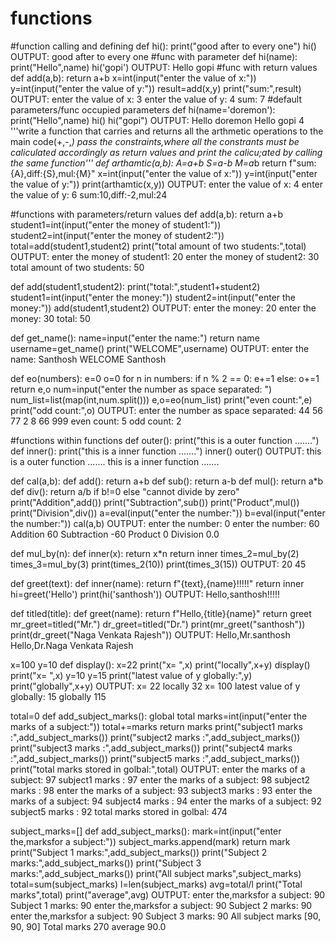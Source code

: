 # functions
#function calling and defining
def hi():
    print("good after to every one")
hi()
OUTPUT:
good after to every one
#func with parameter
def hi(name):
    print("Hello",name)
hi('gopi')
OUTPUT:
Hello gopi
#func with return values
def add(a,b):
    return a+b
x=int(input("enter the value of x:"))
y=int(input("enter the value of y:"))
result=add(x,y)
print("sum:",result)
OUTPUT:
enter the value of x: 3
enter the value of y: 4
sum: 7
#default parameters/func occupied parameters
def hi(name='doremon'):
    print("Hello",name)
hi()
hi("gopi")
OUTPUT:
Hello doremon
Hello gopi
4
'''write a function that carries and returns all the arthmetic operations to the main code(+,-,*)
pass the constraints,where all the constrants must be caliculated accordingly as return values and print
the calicu;ated by calling the same function'''
def arthamtic(a,b):
    A=a+b
    S=a-b
    M=a*b
    return f"sum:{A},diff:{S},mul:{M}"
x=int(input("enter the value of x:"))
y=int(input("enter the value of y:"))
print(arthamtic(x,y))
OUTPUT:
enter the value of x: 4
enter the value of y: 6
sum:10,diff:-2,mul:24

#functions with parameters/return values
def add(a,b):
    return a+b
student1=int(input("enter the money of student1:"))
student2=int(input("enter the money of student2:"))
total=add(student1,student2)
print("total amount of two students:",total)
OUTPUT:
enter the money of student1: 20
enter the money of student2: 30
total amount of two students: 50

def add(student1,student2):
    print("total:",student1+student2)
student1=int(input("enter the money:"))
student2=int(input("enter the money:"))
add(student1,student2)
OUTPUT:
enter the money: 20
enter the money: 30
total: 50

def get_name():
    name=input("enter the name:")
    return name
username=get_name()
print("WELCOME",username)
OUTPUT:
enter the name: Santhosh
WELCOME Santhosh

def eo(numbers):
    e=0
    o=0
    for n in numbers:
        if n % 2 == 0:
            e+=1
        else:
            o+=1
    return e,o
num=input("enter the number as space separated: ")
num_list=list(map(int,num.split()))
e,o=eo(num_list)
print("even count:",e)
print("odd count:",o)
OUTPUT:
enter the number as space separated:  44 56 77 2 8 66 999
even count: 5
odd count: 2

#functions within functions
def outer():
    print("this is a outer function .......")
    def inner():
        print("this is a inner function .......")
    inner()
outer()
OUTPUT:
this is a outer function .......
this is a inner function .......

def cal(a,b):
    def add():
        return a+b
    def sub():
        return a-b
    def mul():
        return a*b
    def div():
        return a/b if b!=0 else "cannot divide by zero" 
    print("Addition",add())
    print("Subtraction",sub())
    print("Product",mul())
    print("Division",div())
a=eval(input("enter the number:"))
b=eval(input("enter the number:"))
cal(a,b)
OUTPUT:
enter the number: 0
enter the number: 60
Addition 60
Subtraction -60
Product 0
Division 0.0

def mul_by(n):
    def inner(x):
        return x*n
    return inner
times_2=mul_by(2)
times_3=mul_by(3)
print(times_2(10))
print(times_3(15))
OUTPUT:
20
45

def greet(text):
    def inner(name):
        return f"{text},{name}!!!!!"
    return inner
hi=greet('Hello')
print(hi('santhosh'))
OUTPUT:
Hello,santhosh!!!!!

def titled(title):
    def greet(name):
        return f"Hello,{title}{name}"
    return greet
mr_greet=titled("Mr.")
dr_greet=titled("Dr.")
print(mr_greet("santhosh"))
print(dr_greet("Naga Venkata Rajesh"))
OUTPUT:
Hello,Mr.santhosh
Hello,Dr.Naga Venkata Rajesh

x=100
y=10
def display():
    x=22
    print("x= ",x)
    print("locally",x+y)
display()
print("x= ",x)
y=10
y=15
print("latest value of y globally:",y)
print("globally",x+y)
OUTPUT:
x=  22
locally 32
x=  100
latest value of y globally: 15
globally 115

total=0
def add_subject_marks():
    global total
    marks=int(input("enter the marks of a subject:"))
    total+=marks
    return marks
print("subject1 marks :",add_subject_marks())
print("subject2 marks :",add_subject_marks())
print("subject3 marks :",add_subject_marks())
print("subject4 marks :",add_subject_marks())
print("subject5 marks :",add_subject_marks())
print("total marks stored in golbal:",total)
OUTPUT:
enter the marks of a subject: 97
subject1 marks : 97
enter the marks of a subject: 98
subject2 marks : 98
enter the marks of a subject: 93
subject3 marks : 93
enter the marks of a subject: 94
subject4 marks : 94
enter the marks of a subject: 92
subject5 marks : 92
total marks stored in golbal: 474

subject_marks=[]
def add_subject_marks():
    mark=int(input("enter the,marksfor a subject:"))
    subject_marks.append(mark)
    return mark
print("Subject 1 marks:",add_subject_marks())
print("Subject 2 marks:",add_subject_marks())
print("Subject 3 marks:",add_subject_marks())
print("All subject marks",subject_marks)
total=sum(subject_marks)
l=len(subject_marks)
avg=total/l
print("Total marks",total)
print("average",avg)
OUTPUT:
enter the,marksfor a subject: 90
Subject 1 marks: 90
enter the,marksfor a subject: 90
Subject 2 marks: 90
enter the,marksfor a subject: 90
Subject 3 marks: 90
All subject marks [90, 90, 90]
Total marks 270
average 90.0
